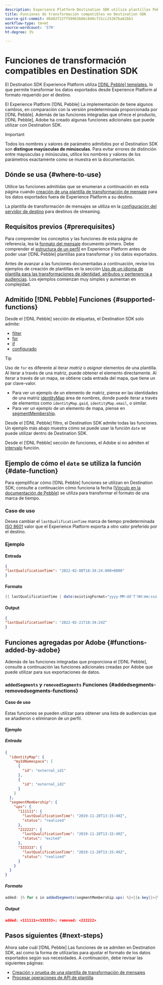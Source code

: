 ```yaml
---
description: Experience Platform Destination SDK utiliza plantillas Pebble, lo que permite transformar los datos exportados desde Experience Platform al formato requerido por el destino.
title: Funciones de transformación compatibles en Destination SDK
source-git-commit: d6402f22ff50963b06c849cf31cc25267ba62bb1
workflow-type: tm+mt
source-wordcount: '579'
ht-degree: 3%

---
```



# Funciones de transformación compatibles en Destination SDK

El Destination SDK Experience Platform utiliza [[!DNL Pebble] templates](https://pebbletemplates.io/), lo que permite transformar los datos exportados desde Experience Platform al formato requerido por el destino.

El Experience Platform [!DNL Pebble] La implementación de tiene algunos cambios, en comparación con la versión predeterminada proporcionada por [!DNL Pebble]. Además de las funciones integradas que ofrece el producto, [!DNL Pebble], Adobe ha creado algunas funciones adicionales que puede utilizar con Destination SDK.

>[!IMPORTANT]
>
>Todos los nombres y valores de parámetro admitidos por el Destination SDK son **distingue mayúsculas de minúsculas**. Para evitar errores de distinción entre mayúsculas y minúsculas, utilice los nombres y valores de los parámetros exactamente como se muestra en la documentación.

## Dónde se usa {#where-to-use}

Utilice las funciones admitidas que se enumeran a continuación en esta página cuando [creación de una plantilla de transformación de mensaje](../../testing-api/streaming-destinations/create-template.md) para los datos exportados fuera de Experience Platform a su destino.

La plantilla de transformación de mensajes se utiliza en la [configuración del servidor de destino](templating-specs.md) para destinos de streaming.

## Requisitos previos {#prerequisites}

Para comprender los conceptos y las funciones de esta página de referencia, lea la [formato del mensaje](message-format.md) documento primero. Debe comprender el [estructura de un perfil](message-format.md#profile-structure) en Experience Platform antes de poder usar [!DNL Pebble] plantillas para transformar y los datos exportados.

Antes de avanzar a las funciones documentadas a continuación, revise los ejemplos de creación de plantillas en la sección [Uso de un idioma de plantilla para las transformaciones de identidad, atributos y pertenencia a audiencias](message-format.md#using-templating). Los ejemplos comienzan muy simples y aumentan en complejidad.

## Admitido [!DNL Pebble] Funciones {#supported-functions}

Desde el [!DNL Pebble] sección de etiquetas, el Destination SDK solo admite:

* [filter](https://pebbletemplates.io/wiki/tag/filter/)
* [for](https://pebbletemplates.io/wiki/tag/for/)
* [if](https://pebbletemplates.io/wiki/tag/if/)
* [configurado](https://pebbletemplates.io/wiki/tag/set/)

>[!TIP]
>
>Uso de `for` es diferente al iterar *matriz* o *asignar* elementos de una plantilla. Al iterar a través de una matriz, puede obtener el elemento directamente. Al iterar a través de un mapa, se obtiene cada entrada del mapa, que tiene un par clave-valor.
>
> * Para ver un ejemplo de un elemento de matriz, piense en las identidades de una matriz [identityMap](message-format.md#identities) área de nombres, donde puede iterar a través de elementos como `identityMap.gaid`, `identityMap.email`, o similar.
> * Para ver un ejemplo de un elemento de mapa, piense en [segmentMembership](message-format.md#segment-membership).

Desde el [!DNL Pebble] filtro, el Destination SDK admite todas las funciones. Un ejemplo más abajo muestra cómo se puede usar la función `date` se puede utilizar dentro de Destination SDK.

Desde el [!DNL Pebble] sección de funciones, el Adobe sí *no* admiten el [intervalo](https://pebbletemplates.io/wiki/function/range/) función.

## Ejemplo de cómo el `date` se utiliza la función {#date-function}

Para ejemplificar cómo [!DNL Pebble] funciones se utilizan en Destination SDK; consulte a continuación cómo funciona la fecha ([Vínculo en la documentación de Pebble](https://pebbletemplates.io/wiki/filter/date/)) se utiliza para transformar el formato de una marca de tiempo.

### Caso de uso

Desea cambiar el `lastQualificationTime` marca de tiempo predeterminada [ISO 8601](https://es.wikipedia.org/wiki/ISO_8601) valor que el Experience Platform exporta a otro valor preferido por el destino.

### Ejemplo

#### Entrada

```json
{
"lastQualificationTime": "2022-02-08T18:34:24.000+0000"
}
```

#### Formato

```java
{{ lastQualificationTime | date(existingFormat="yyyy-MM-dd'T'HH:mm:sss.SSSX", format="yyyy-MM-dd'T'HH:mm:ssX") }}
```

#### Output

```json
{
"lastQualificationTime": "2022-02-21T18:34:24Z"
}
```

## Funciones agregadas por Adobe {#functions-added-by-adobe}

Además de las funciones integradas que proporciona el [!DNL Pebble], consulte a continuación las funciones adicionales creadas por Adobe que puede utilizar para sus exportaciones de datos.

### `addedSegments` y `removedSegments` Funciones {#addedsegments-removedsegments-functions}

#### Caso de uso

Estas funciones se pueden utilizar para obtener una lista de audiencias que se añadieron o eliminaron de un perfil.

#### Ejemplo

##### Entrada

```json
{
  "identityMap": {
    "myIdNamespace": [
      {
        "id": "external_id1"
      },
      {
        "id": "external_id2"
      }
    ]
  },
  "segmentMembership": {
    "ups": {
      "111111": {
        "lastQualificationTime": "2019-11-20T13:15:49Z",
        "status": "realized"
      },
      "222222": {
        "lastQualificationTime": "2019-11-20T13:15:49Z",
        "status": "exited"
      },
      "333333": {
        "lastQualificationTime": "2019-11-20T13:15:49Z",
        "status": "realized"
      }
    }
  }
}
```

##### Formato

```java
added: {% for s in addedSegments(segmentMembership.ups) %}<{{s.key}}>{% endfor %}; removed: {% for s in removedSegments(segmentMembership.ups) %}<{{s.key}}>{% endfor %}
```

##### Output

```json
added: <111111><333333>; removed: <222222>
```

<!--

### Added and removed audiences filters {#added-and-removed-segmnts-filters}

#### Use case {#use-case}

These filters are similar to `addedSegments` and `removedSegments`, described above. The only difference is that they are implemented as filters as opposed to functions.

#### Example {#example}

##### Input {#input}

```json
{
  "identityMap": {
    "myIdNamespace": [
      {
        "id": "external_id1"
      },
      {
        "id": "external_id2"
      }
    ]
  },
  "segmentMembership": {
    "ups": {
      "111111": {
        "lastQualificationTime": "2019-11-20T13:15:49Z",
        "status": "realized"
      },
      "222222": {
        "lastQualificationTime": "2019-11-20T13:15:49Z",
        "status": "exited"
      },
      "333333": {
        "lastQualificationTime": "2019-11-20T13:15:49Z",
        "status": "realized"
      }
    }
  }
}
```

##### Format {#format}

```java
added: {% for s in input.profile.segmentMembership.ups | added %}<{{s.key}}>{% endfor %};|removed: {% for s in input.profile.segmentMembership.ups | removed %}<{{s.key}}>{% endfor %};
```

##### Output {#output}

```json
added: <111111><333333>;|removed: <222222>;
```

-->

## Pasos siguientes {#next-steps}

Ahora sabe cuál [!DNL Pebble] Las funciones de se admiten en Destination SDK, así como la forma de utilizarlas para ajustar el formato de los datos exportados según sus necesidades. A continuación, debe revisar las siguientes páginas:

* [Creación y prueba de una plantilla de transformación de mensajes](../../testing-api/streaming-destinations/create-template.md)
* [Procesar operaciones de API de plantilla](../../testing-api/streaming-destinations/render-template-api.md)
